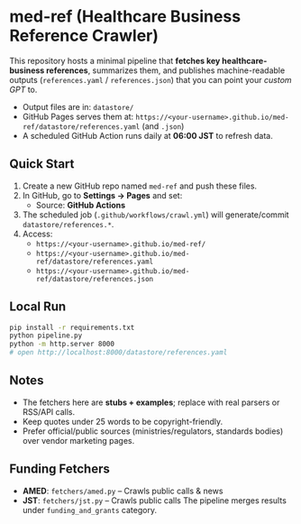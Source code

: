 # med-ref (Healthcare Business Reference Crawler)

This repository hosts a minimal pipeline that **fetches key healthcare-business references**, summarizes them,
and publishes machine-readable outputs (`references.yaml` / `references.json`) that you can point your *custom GPT* to.

- Output files are in: `datastore/`
- GitHub Pages serves them at: `https://<your-username>.github.io/med-ref/datastore/references.yaml` (and `.json`)
- A scheduled GitHub Action runs daily at **06:00 JST** to refresh data.

## Quick Start

1) Create a new GitHub repo named `med-ref` and push these files.
2) In GitHub, go to **Settings → Pages** and set:
   - Source: **GitHub Actions**
3) The scheduled job (`.github/workflows/crawl.yml`) will generate/commit `datastore/references.*`.
4) Access:
   - `https://<your-username>.github.io/med-ref/`
   - `https://<your-username>.github.io/med-ref/datastore/references.yaml`
   - `https://<your-username>.github.io/med-ref/datastore/references.json`

## Local Run

```bash
pip install -r requirements.txt
python pipeline.py
python -m http.server 8000
# open http://localhost:8000/datastore/references.yaml
```

## Notes
- The fetchers here are **stubs + examples**; replace with real parsers or RSS/API calls.
- Keep quotes under 25 words to be copyright-friendly.
- Prefer official/public sources (ministries/regulators, standards bodies) over vendor marketing pages.



## Funding Fetchers
- **AMED**: `fetchers/amed.py` – Crawls public calls & news
- **JST**:  `fetchers/jst.py` – Crawls public calls
The pipeline merges results under `funding_and_grants` category.
